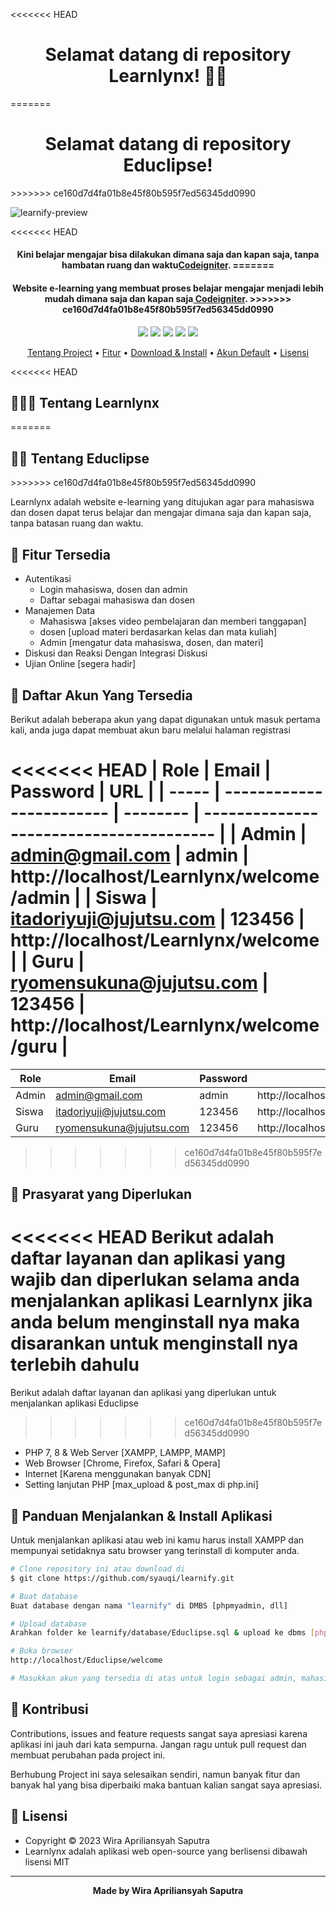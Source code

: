 <<<<<<< HEAD
<h1 align="center">Selamat datang di repository Learnlynx! 👋🏻</h1>
=======
<h1 align="center">Selamat datang di repository Educlipse!</h1>
>>>>>>> ce160d7d4fa01b8e45f80b595f7ed56345dd0990

![learnify-preview](![inipotonya](https://github.com/Wiraapriliansyah/Learnlynx/assets/152155184/0870e3e4-88ec-4db0-a866-68f5be51d2bd))

<p></p>

<<<<<<< HEAD
<h4 align="center">Kini belajar mengajar bisa dilakukan dimana saja dan kapan saja, tanpa hambatan ruang dan waktu<a href="https://codeigniter.com/" target="_blank">Codeigniter</a>.
=======
<h4 align="center">Website e-learning yang membuat proses belajar mengajar menjadi lebih mudah dimana saja dan kapan saja<a href="https://codeigniter.com/" target="_blank"> Codeigniter</a>.
>>>>>>> ce160d7d4fa01b8e45f80b595f7ed56345dd0990
</h4>

<p></p>

<p align="center">
	<img src="https://img.shields.io/github/issues/syauqi/learnify?style=flat-square">
	<img src="https://img.shields.io/github/stars/syauqi/learnify?style=flat-square"> 
	<img src="https://img.shields.io/github/forks/syauqi/learnify?style=flat-square">
	<img src="https://img.shields.io/github/license/syauqi/learnify?style=flat-square">
	<img src="https://img.shields.io/github/followers/syauqi.svg?style=flat-square&label=followers">
</p>

<p align="center">
  <a href="#tentang">Tentang Project</a> •
  <a href="#fitur">Fitur</a> •
  <a href="#download">Download & Install</a> •
  <a href="#akun">Akun Default</a> •
  <a href="#lisensi">Lisensi</a>
</p>

<p></p>

<<<<<<< HEAD
<h2 id="tentang">👨🏻‍🏫 Tentang Learnlynx</h2>
=======
<h2 id="tentang">🧑‍🏫 Tentang Educlipse</h2>
>>>>>>> ce160d7d4fa01b8e45f80b595f7ed56345dd0990

Learnlynx adalah website e-learning yang ditujukan agar para mahasiswa dan dosen dapat terus belajar dan mengajar dimana saja dan kapan saja, tanpa batasan ruang dan waktu.

<p></p>

<h2 id="fitur">🙌 Fitur Tersedia</h2>

- Autentikasi
  - Login mahasiswa, dosen dan admin
  - Daftar sebagai mahasiswa dan dosen
- Manajemen Data
  - Mahasiswa [akses video pembelajaran dan memberi tanggapan]
  - dosen [upload materi berdasarkan kelas dan mata kuliah]
  - Admin [mengatur data mahasiswa, dosen, dan materi]
- Diskusi dan Reaksi Dengan Integrasi Diskusi
- Ujian Online [segera hadir]



<p></p>

<h2 id="akun">🔑 Daftar Akun Yang Tersedia</h2>

Berikut adalah beberapa akun yang dapat digunakan untuk masuk pertama kali, anda juga dapat membuat akun baru melalui halaman registrasi

<<<<<<< HEAD
| Role  | Email                    | Password | URL                                     |
| ----- | ------------------------ | -------- | --------------------------------------- |
| Admin | admin@gmail.com          | admin    | http://localhost/Learnlynx/welcome/admin |
| Siswa | itadoriyuji@jujutsu.com  | 123456   | http://localhost/Learnlynx/welcome       |
| Guru  | ryomensukuna@jujutsu.com | 123456   | http://localhost/Learnlynx/welcome/guru  |
=======
| Role  | Email                    | Password | URL                                      |
| ----- | ------------------------ | -------- | ---------------------------------------- |
| Admin | admin@gmail.com          | admin    | http://localhost/Educlipse/welcome/admin |
| Siswa | itadoriyuji@jujutsu.com  | 123456   | http://localhost/Educlipse/welcome       |
| Guru  | ryomensukuna@jujutsu.com | 123456   | http://localhost/Educlipse/welcome/guru  |
>>>>>>> ce160d7d4fa01b8e45f80b595f7ed56345dd0990

<p></p>

<h2 id="syarat">📑 Prasyarat yang Diperlukan</h2>

<<<<<<< HEAD
Berikut adalah daftar layanan dan aplikasi yang wajib dan diperlukan selama anda menjalankan aplikasi Learnlynx jika anda belum menginstall nya maka disarankan untuk menginstall nya terlebih dahulu
=======
Berikut adalah daftar layanan dan aplikasi yang diperlukan untuk menjalankan aplikasi Educlipse
>>>>>>> ce160d7d4fa01b8e45f80b595f7ed56345dd0990

- PHP 7, 8 & Web Server [XAMPP, LAMPP, MAMP]
- Web Browser [Chrome, Firefox, Safari & Opera]
- Internet [Karena menggunakan banyak CDN]
- Setting lanjutan PHP [max_upload & post_max di php.ini]

<p></p>

<h2 id="download">📖 Panduan Menjalankan & Install Aplikasi</h2>

Untuk menjalankan aplikasi atau web ini kamu harus install XAMPP dan mempunyai setidaknya satu browser yang terinstall di komputer anda.

```bash
# Clone repository ini atau download di
$ git clone https://github.com/syauqi/learnify.git

# Buat database
Buat database dengan nama "learnify" di DMBS [phpmyadmin, dll]

# Upload database
Arahkan folder ke learnify/database/Educlipse.sql & upload ke dbms [phpmyadmin]

# Buka browser
http://localhost/Educlipse/welcome

# Masukkan akun yang tersedia di atas untuk login sebagai admin, mahasiswa, atau dosen
```


<p></p>

<h2 id="kontribusi">🤝 Kontribusi</h2>

Contributions, issues and feature requests sangat saya apresiasi karena aplikasi ini jauh dari kata sempurna. Jangan ragu untuk pull request dan membuat perubahan pada project ini.

Berhubung Project ini saya selesaikan sendiri, namun banyak fitur dan banyak hal yang bisa diperbaiki maka bantuan kalian sangat saya apresiasi.

<p></p>

<h2 id="lisensi">🔖 Lisensi</h2>

- Copyright © 2023 Wira Apriliansyah Saputra
- Learnlynx adalah aplikasi web open-source yang berlisensi dibawah lisensi MIT

---

**<p align="center">Made by Wira Apriliansyah Saputra</p>**
